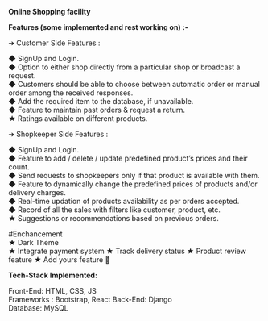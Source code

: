 **Online Shopping facility**



**Features (some implemented and rest working on) :-**

➔ Customer Side Features :

◆ SignUp and Login.<br>
◆ Option to either shop directly from a particular shop or broadcast a request.<br>
◆ Customers should be able to choose between automatic order or manual order
among the received responses.<br>
◆ Add the required item to the database, if unavailable.<br>
◆ Feature to maintain past orders & request a return.<br>
★ Ratings available on different products. <br>

➔ Shopkeeper Side Features :

◆ SignUp and Login.<br>
◆ Feature to add / delete / update predefined product’s prices and their count.<br>
◆ Send requests to shopkeepers only if that product is available with them.<br>
◆ Feature to dynamically change the predefined prices of products and/or
delivery charges.<br>
◆ Real-time updation of products availability as per orders accepted.<br>
◆ Record of all the sales with filters like customer, product, etc.<br>
★ Suggestions or recommendations based on previous orders.<br>

#Enchancement <br>
★ Dark Theme <br>
★ Integrate payment system 
★ Track delivery status 
★ Product review feature
★ Add yours feature 🤗

**Tech-Stack Implemented:** 

Front-End: HTML, CSS, JS<br>
Frameworks : Bootstrap, React
Back-End: Django<br>
Database: MySQL<br>
